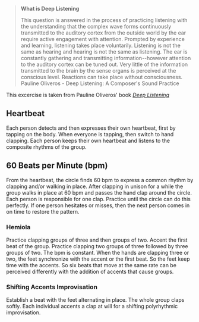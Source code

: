 > **What is Deep Listening**
>
> This question is answered in the process of practicing listening with the understanding that the complex wave forms continuously transmitted to the auditory cortex from the outside world by the ear require active engagement with attention. Prompted by experience and learning, listening takes place voluntarily. Listening is not the same as hearing and hearing is not the same as listening. The ear is constantly gathering and transmitting information--however attention to the auditory cortex can be tuned out. Very little of the information transmitted to the brain by the sense organs is perceived at the conscious level. Reactions can take place without consciousness. 
> Pauline Oliveros - Deep Listening: A Composer's Sound Practice


This excercise is taken from Pauline Oliveros' book [_Deep Listening_](https://www.amazon.com/Deep-Listening-Composers-Sound-Practice/dp/0595343651)

## Heartbeat

Each person detects and then expresses their own heartbeat, first by tapping on the body. When everyone is tapping, then switch to hand clapping. Each person keeps their own heartbeat and listens to the composite rhythms of the group. 

## 60 Beats per Minute (bpm)

From the heartbeat, the circle finds 60 bpm to express a common rhythm by clapping and/or walking in place. After clapping in unison for a while the group walks in place at 60 bpm and passes the hand clap around the circle. Each person is responsible for one clap. Practice until the circle can do this perfectly. If one person hesitates or misses, then the next person comes in on time to restore the pattern. 

### Hemiola

Practice clapping groups of three and then groups of two. Accent the first beat of the group. Practice clapping two groups of three followed by three groups of two. The bpm is constant. When the hands are clapping three or two, the feet synchronize with the accent or the first beat. So the feet keep time with the accents. So six beats that move at the same rate can be perceived differently with the addition of accents that cause groups. 

### Shifting Accents Improvisation 

Establish a beat with the feet alternating in place. The whole group claps softly. Each individual accents a clap at will for a shifting polyrhythmic improvisation. 